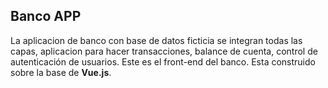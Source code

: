 ## Banco APP
La aplicacion de banco con base de datos ficticia se integran todas las capas, aplicacion para hacer transacciones, balance de cuenta, control de autenticación de usuarios. Este es el front-end del banco. Esta construido sobre la base de __Vue.js__. 
